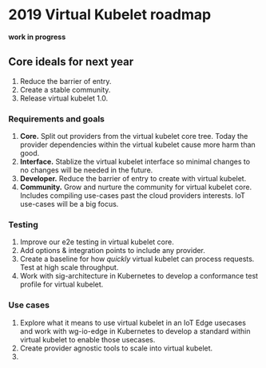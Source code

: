 # 2019 Virtual Kubelet roadmap

**work in progress**

## Core ideals for next year

1. Reduce the barrier of entry.
2. Create a stable community.
3. Release virtual kubelet 1.0.

### Requirements and goals

1. **Core.** Split out providers from the virtual kubelet core tree. Today the provider dependencies within the virtual kubelet cause more harm than good.
2. **Interface.** Stablize the virtual kubelet interface so minimal changes to no changes will be needed in the future. 
3. **Developer.** Reduce the barrier of entry to create with virtual kubelet.
4. **Community.** Grow and nurture the community for virtual kubelet core. Includes compiling use-cases past the cloud providers interests. IoT use-cases will be a big focus. 

### Testing

1. Improve our e2e testing in virtual kubelet core.
2. Add options & integration points to include any provider.
3. Create a baseline for how *quickly* virtual kubelet can process requests. Test at high scale throughput. 
4. Work with sig-architecture in Kubernetes to develop a conformance test profile for virtual kubelet. 

### Use cases 

1. Explore what it means to use virtual kubelet in an IoT Edge usecases and work with wg-io-edge in Kubernetes to develop a standard within virtual kubelet to enable those usecases.
2. Create provider agnostic tools to scale into virtual kubelet.
3. 